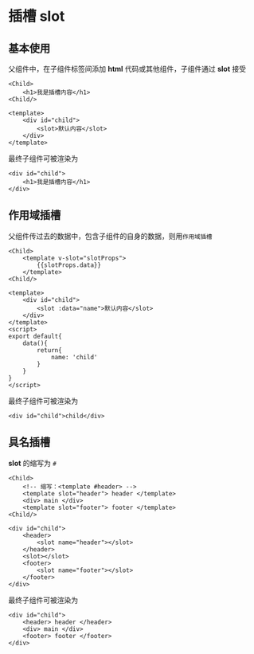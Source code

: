 # 插槽 slot

## 基本使用

父组件中，在子组件标签间添加 **html** 代码或其他组件，子组件通过 **slot** 接受

```vue
<Child>
	<h1>我是插槽内容</h1>
<Child/>
```

```vue
<template>
	<div id="child">
        <slot>默认内容</slot>
    </div>
</template>
```

最终子组件可被渲染为

```vue
<div id="child">
    <h1>我是插槽内容</h1>
</div>
```

## 作用域插槽

父组件传过去的数据中，包含子组件的自身的数据，则用`作用域插槽`

```vue
<Child>
	<template v-slot="slotProps">
    	{{slotProps.data}}
    </template>
<Child/>
```

```vue
<template>
	<div id="child">
        <slot :data="name">默认内容</slot>
    </div>
</template>
<script>
export default{
	data(){
        return{
            name: 'child'
        }
    }
}
</script>
```

最终子组件可被渲染为

```vue
<div id="child">child</div>
```

## 具名插槽

**slot** 的缩写为 `#`

```vue
<Child>
    <!-- 缩写：<template #header> -->
	<template slot="header"> header </template>
    <div> main </div>
    <template slot="footer"> footer </template>
<Child/>
```

```vue
<div id="child">
    <header>
    	<slot name="header"></slot>
    </header>
    <slot></slot>
    <footer>
    	<slot name="footer"></slot>
    </footer>
</div>
```

最终子组件可被渲染为

```vue
<div id="child">
    <header> header </header>
    <div> main </div>
    <footer> footer </footer>
</div>
```

